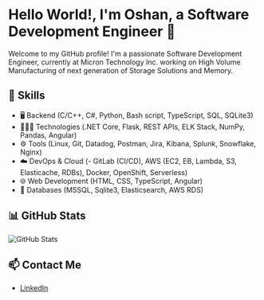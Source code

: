 # Hello World!, I'm Oshan, a Software Development Engineer 👋

Welcome to my GitHub profile! I'm a passionate Software Development Engineer, currently at Micron Technology Inc. working on High Volume Manufacturing of next generation of Storage Solutions and Memory.

## 🚀 Skills
- 🖥️ Backend (C/C++, C#, Python, Bash script, TypeScript, SQL, SQLite3)
- 👨🏻‍💻 Technologies (.NET Core, Flask, REST APIs, ELK Stack, NumPy, Pandas, Angular)
- ⚙️ Tools (Linux, Git, Datadog, Postman, Jira, Kibana, Splunk, Snowflake, Nginx)
- ☁️ DevOps & Cloud (- GitLab (CI/CD), AWS (EC2, EB, Lambda, S3, Elasticache, RDBs), Docker, OpenShift, Serverless)
- 🌐 Web Development (HTML, CSS, TypeScript, Angular)
- 💾 Databases (MSSQL, Sqlite3, Elasticsearch, AWS RDS)

## 📊 GitHub Stats
![GitHub Stats](https://github-readme-stats.vercel.app/api?username=BubbleSortEverything&show_icons=true&theme=radical)

## 📫 Contact Me
- [LinkedIn](https://www.linkedin.com/in/oshan-singh-karki-2a3930153/)
